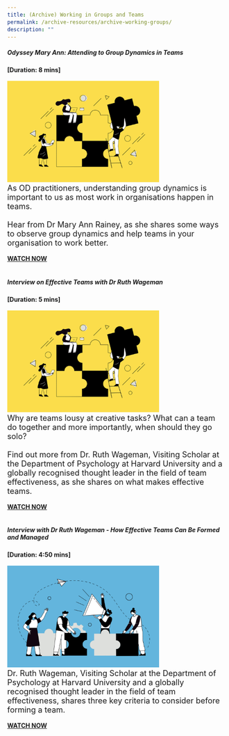 ```yaml
---
title: (Archive) Working in Groups and Teams
permalink: /archive-resources/archive-working-groups/
description: ""
---
```

<h5>Odyssey Mary Ann: Attending to Group Dynamics in Teams</h5><strong>[Duration: 8 mins] </strong><br><br>
	    <img src="/images/Team%20Development.jpg" alt="employee engagement" width="350"><br><font size="4">As OD practitioners, understanding group dynamics is important to us as most work in organisations happen in teams.<br><br>Hear from Dr Mary Ann Rainey, as she shares some ways to observe group dynamics and help teams in your organisation to work better.</font><br><br><strong><a href ="https://vimeo.com/130939928">WATCH NOW</a></strong><br><br>
<h5>Interview on Effective Teams with Dr Ruth Wageman</h5><strong>[Duration: 5 mins] </strong><br><br>
	    <img src="/images/Team%20Development.jpg" alt="employee engagement" width="350"><br><font size="4">Why are teams lousy at creative tasks? What can a team do together and more importantly, when should they go solo? <br><br>Find out more from Dr. Ruth Wageman, Visiting Scholar at the Department of Psychology at Harvard University and a globally recognised thought leader in the field of team effectiveness, as she shares on what makes effective teams.</font><br><br><strong><a href="https://vimeo.com/39463182 "> WATCH NOW</a></STRONG><br><br>

<h5>Interview with Dr Ruth Wageman - How Effective Teams Can Be Formed and Managed</h5><strong>[Duration: 4:50 mins] </strong><br><br>
	    <img src="/images/Organisation%20Design.jpg" alt="employee engagement" width="350"><br><font size="4">Dr. Ruth Wageman, Visiting Scholar at the Department of Psychology at Harvard University and a globally recognised thought leader in the field of team effectiveness, shares three key criteria to consider before forming a team. </font><br><br><strong><a href="https://vimeo.com/39463181">WATCH NOW </a></STRONG>
